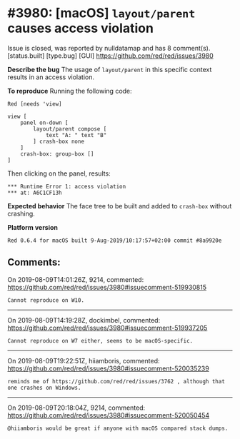 
#3980: [macOS] `layout/parent` causes access violation
================================================================================
Issue is closed, was reported by nulldatamap and has 8 comment(s).
[status.built] [type.bug] [GUI]
<https://github.com/red/red/issues/3980>


**Describe the bug**
The usage of `layout/parent` in this specific context results in an access violation.

**To reproduce**
Running the following code:
```red
Red [needs 'view]

view [
	panel on-down [
		layout/parent compose [
			text "A: " text "B"
		] crash-box none
	]
    crash-box: group-box []
]
```
Then clicking on the panel, results:
```
*** Runtime Error 1: access violation
*** at: A6C1CF13h
```

**Expected behavior**
The face tree to be built and added to `crash-box` without crashing.

**Platform version**
```
Red 0.6.4 for macOS built 9-Aug-2019/10:17:57+02:00 commit #8a9920e
```



Comments:
--------------------------------------------------------------------------------

On 2019-08-09T14:01:26Z, 9214, commented:
<https://github.com/red/red/issues/3980#issuecomment-519930815>

    Cannot reproduce on W10.

--------------------------------------------------------------------------------

On 2019-08-09T14:19:28Z, dockimbel, commented:
<https://github.com/red/red/issues/3980#issuecomment-519937205>

    Cannot reproduce on W7 either, seems to be macOS-specific.

--------------------------------------------------------------------------------

On 2019-08-09T19:22:51Z, hiiamboris, commented:
<https://github.com/red/red/issues/3980#issuecomment-520035239>

    reminds me of https://github.com/red/red/issues/3762 , although that one crashes on Windows.

--------------------------------------------------------------------------------

On 2019-08-09T20:18:04Z, 9214, commented:
<https://github.com/red/red/issues/3980#issuecomment-520050454>

    @hiiamboris would be great if anyone with macOS compared stack dumps.

